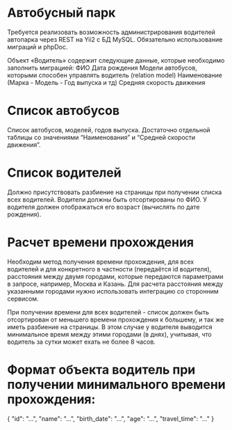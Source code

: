 # Автобусный парк
Требуется реализовать возможность администрирования водителей автопарка через REST на Yii2 с БД MySQL. Обязательно использование миграций и phpDoc.

Объект «Водитель» содержит следующие данные, которые необходимо заполнить миграцией:
ФИО
Дата рождения
Модели автобусов, которыми способен управлять водитель (relation model)
Наименование (Марка - Модель - Год выпуска и тд)
Средняя скорость движения

# Список автобусов
Список автобусов, моделей, годов выпуска. Достаточно отдельной таблицы со значениями “Наименования” и “Средней скорости движения”.

# Список водителей
Должно присутствовать разбиение на страницы при получении списка всех водителей.
Водители должны быть отсортированы по ФИО.
У водителя должен отображаться его возраст (вычислять по дате рождения).

# Расчет времени прохождения
Необходим метод получения времени прохождения, для всех водителей и для конкретного в частности (передаётся id водителя), расстояния между двумя городами, которые передаются параметрами в запросе, например, Москва и Казань. Для расчета расстояния между указанными городами нужно использовать интеграцию со сторонним сервисом. 

При получении времени для всех водителей - список должен быть отсортирован от меньшего времени прохождения к большему, и так же иметь разбиение на страницы.
В этом случае у водителя выводится минимальное время между этими городами (в днях), учитывая, что водитель за сутки может ехать не более 8 часов.

# Формат объекта водитель при получении минимального времени прохождения:
{
	"id": "...",
	"name": "...",
	"birth_date": "...",
	"age": "...",
	"travel_time": "..."
}
